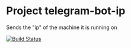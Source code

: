 # Project telegram-bot-ip

Sends the "ip" of the machine it is running on

[![Build Status](https://github.com/zimkaa/Project-telegram-bot-ip/actions/workflows/checks.yaml/badge.svg?branch=master)](https://github.com/zimkaa/Project-telegram-bot-ip/actions/workflows/checks.yaml)